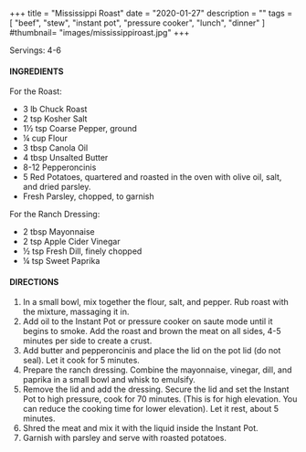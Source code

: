 +++
title = "Mississippi Roast"
date = "2020-01-27"
description = ""
tags = [
    "beef",
    "stew",
    "instant pot",
    "pressure cooker",
    "lunch",
    "dinner"
]
#thumbnail= "images/mississippiroast.jpg"
+++

Servings: 4-6<!--more-->

#### INGREDIENTS 

For the Roast: 

* 3 lb Chuck Roast 
* 2 tsp Kosher Salt 
* 1½ tsp Coarse Pepper, ground 
* ¼ cup Flour
* 3 tbsp Canola Oil 
* 4 tbsp Unsalted Butter 
* 8-12 Pepperoncinis 
* 5 Red Potatoes, quartered and roasted in the oven with olive oil, salt, and dried parsley. 
* Fresh Parsley, chopped, to garnish

For the Ranch Dressing: 

* 2 tbsp Mayonnaise 
* 2 tsp Apple Cider Vinegar 
* ½ tsp Fresh Dill, finely chopped
* ¼ tsp Sweet Paprika 

#### DIRECTIONS 

1. In a small bowl, mix together the flour, salt, and pepper. Rub roast with the mixture, massaging it in. 
2. Add oil to the Instant Pot or pressure cooker on saute mode until it begins to smoke. Add the roast and brown the meat on all sides, 4-5 minutes per side to create a crust. 
3. Add butter and pepperoncinis and place the lid on the pot lid (do not seal). Let it cook for 5 minutes. 
4. Prepare the ranch dressing. Combine the mayonnaise, vinegar, dill, and paprika in a small bowl and whisk to emulsify. 
5. Remove the lid and add the dressing. Secure the lid and set the Instant Pot to high pressure, cook for 70 minutes. (This is for high elevation. You can reduce the cooking time for lower elevation). Let it rest, about 5 minutes. 
6. Shred the meat and mix it with the liquid inside the Instant Pot. 
7. Garnish with parsley and serve with roasted potatoes. 
